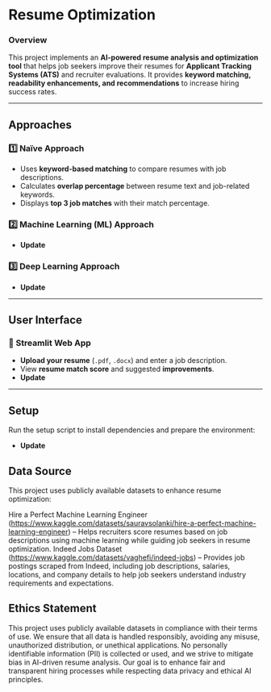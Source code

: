 # **Resume Optimization**  
### **Overview**  
This project implements an **AI-powered resume analysis and optimization tool** that helps job seekers improve their resumes for **Applicant Tracking Systems (ATS)** and recruiter evaluations. It provides **keyword matching, readability enhancements, and recommendations** to increase hiring success rates.

---

## **Approaches**  
### **1️⃣ Naïve Approach**  
- Uses **keyword-based matching** to compare resumes with job descriptions.  
- Calculates **overlap percentage** between resume text and job-related keywords.  
- Displays **top 3 job matches** with their match percentage.  

### **2️⃣ Machine Learning (ML) Approach**  
- **Update** 

### **3️⃣ Deep Learning Approach**  
- **Update**

---

## **User Interface**  
### **🔹 Streamlit Web App**  
- **Upload your resume** (`.pdf`, `.docx`) and enter a job description.  
- View **resume match score** and suggested **improvements**.  
- **Update**

---

## **Setup**  
Run the setup script to install dependencies and prepare the environment:  
- **Update**


## **Data Source**  
This project uses publicly available datasets to enhance resume optimization:

Hire a Perfect Machine Learning Engineer (https://www.kaggle.com/datasets/sauravsolanki/hire-a-perfect-machine-learning-engineer) – Helps recruiters score resumes based on job descriptions using machine learning while guiding job seekers in resume optimization.
Indeed Jobs Dataset (https://www.kaggle.com/datasets/vaghefi/indeed-jobs) – Provides job postings scraped from Indeed, including job descriptions, salaries, locations, and company details to help job seekers understand industry requirements and expectations.


## **Ethics Statement**  

This project uses publicly available datasets in compliance with their terms of use. We ensure that all data is handled responsibly, avoiding any misuse, unauthorized distribution, or unethical applications. No personally identifiable information (PII) is collected or used, and we strive to mitigate bias in AI-driven resume analysis. Our goal is to enhance fair and transparent hiring processes while respecting data privacy and ethical AI principles.


